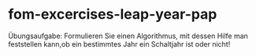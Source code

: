 # fom-excercises-leap-year-pap
Übungsaufgabe: Formulieren Sie einen Algorithmus, mit dessen Hilfe man feststellen kann,ob ein bestimmtes Jahr ein Schaltjahr ist oder nicht!
